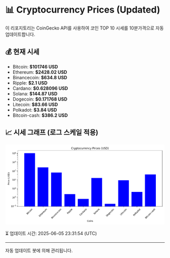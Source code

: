 
# 📊 Cryptocurrency Prices (Updated)

이 리포지토리는 CoinGecko API를 사용하여 코인 TOP 10 시세를 10분가격으로 자동 업데이트합니다.

## 💰 현재 시세
- Bitcoin: **$101746 USD**
- Ethereum: **$2428.02 USD**
- Binancecoin: **$634.8 USD**
- Ripple: **$2.1 USD**
- Cardano: **$0.628096 USD**
- Solana: **$144.87 USD**
- Dogecoin: **$0.171768 USD**
- Litecoin: **$83.66 USD**
- Polkadot: **$3.84 USD**
- Bitcoin-cash: **$386.2 USD**

## 📈 시세 그래프 (로그 스케일 적용)
![Crypto Prices](crypto_prices.png)

⏳ 업데이트 시간: 2025-06-05 23:31:54 (UTC)

---
자동 업데이트 봇에 의해 관리됩니다.
